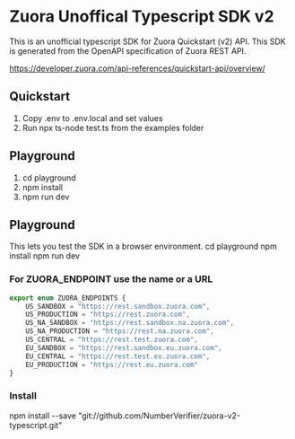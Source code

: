 # Zuora Unoffical Typescript SDK v2
This is an unofficial typescript SDK for Zuora Quickstart (v2) API. This SDK is generated from the OpenAPI specification of Zuora REST API.

https://developer.zuora.com/api-references/quickstart-api/overview/

## Quickstart 
1. Copy .env to .env.local and set values
2. Run npx ts-node test.ts from the examples folder

## Playground
1. cd playground
2. npm install
3. npm run dev

## Playground
This lets you test the SDK in a browser environment.
cd playground
npm install
npm run dev

### For ZUORA_ENDPOINT use the name or a URL
```typescript
export enum ZUORA_ENDPOINTS {
    US_SANDBOX = "https://rest.sandbox.zuora.com",
    US_PRODUCTION = "https://rest.zuora.com",
    US_NA_SANDBOX = "https://rest.sandbox.na.zuora.com",
    US_NA_PRODUCTION = "https://rest.na.zuora.com",
    US_CENTRAL = "https://rest.test.zuora.com",
    EU_SANDBOX = "https://rest.sandbox.eu.zuora.com",
    EU_CENTRAL = "https://rest.test.eu.zuora.com",
    EU_PRODUCTION = "https://rest.eu.zuora.com"
}
```
### Install 
 npm install --save "git://github.com/NumberVerifier/zuora-v2-typescript.git"

